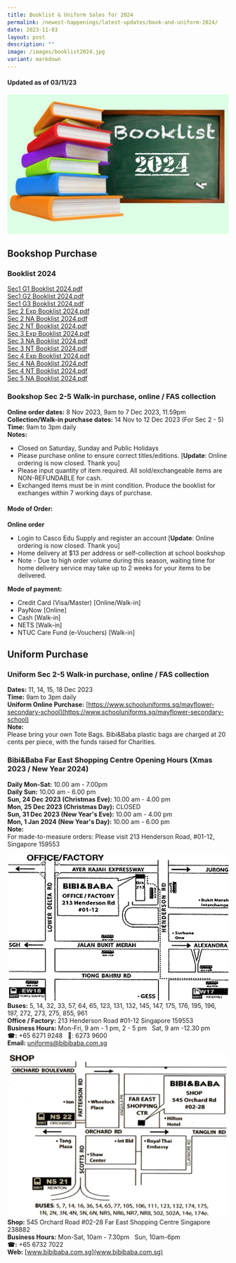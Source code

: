 ```yaml
---
title: Booklist & Uniform Sales for 2024
permalink: /newest-happenings/latest-updates/book-and-uniform-2024/
date: 2023-11-03
layout: post
description: ""
image: /images/booklist2024.jpg
variant: markdown
---
```

#### **Updated as of 03/11/23**

![](/images/booklist2024.jpg)

## Bookshop Purchase

### Booklist 2024

[Sec1 G1 Booklist 2024.pdf](/files/2024%20Booklist/S1G1.pdf)  
[Sec1 G2 Booklist 2024.pdf](/files/2024%20Booklist/S1G2.pdf)  
[Sec1 G3 Booklist 2024.pdf](/files/2024%20Booklist/S1G3.pdf)   
[Sec 2 Exp Booklist 2024.pdf](/files/2024%20Booklist/s2%20exp%20booklist%202023.pdf)  
[Sec 2 NA Booklist 2024.pdf](/files/2024%20Booklist/s2%20na%20booklist%202023.pdf)  
[Sec 2 NT Booklist 2024.pdf](/files/2024%20Booklist/s2%20nt%20booklist%202023.pdf)  
[Sec 3 Exp Booklist 2024.pdf](/files/2024%20Booklist/s3%20exp%20booklist%202023.pdf)  
[Sec 3 NA Booklist 2024.pdf](/files/2024%20Booklist/s3%20na%20booklist%202023.pdf)  
[Sec 3 NT Booklist 2024.pdf](/files/2024%20Booklist/s3%20nt%20booklist%202023.pdf)  
[Sec 4 Exp Booklist 2024.pdf](/files/2024%20Booklist/s4%20exp%20booklist%202023.pdf)  
[Sec 4 NA Booklist 2024.pdf](/files/2024%20Booklist/s4%20na%20booklist%202023.pdf)  
[Sec 4 NT Booklist 2024.pdf](/files/2024%20Booklist/s4%20nt%20booklist%202023.pdf)  
[Sec 5 NA Booklist 2024.pdf](/files/2024%20Booklist/s5%20na%20booklist%202023.pdf)

### Bookshop Sec 2-5 Walk-in purchase, online / FAS collection

**Online order dates:** 8 Nov 2023, 9am to 7 Dec 2023, 11.59pm  
**Collection/Walk-in purchase dates:** 14 Nov to 12 Dec 2023 (For Sec 2 - 5)  
**Time:** 9am to 3pm daily  
**Notes:**  
* Closed on Saturday, Sunday and Public Holidays  
* Please purchase online to ensure correct titles/editions. [**Update**: Online ordering is now closed. Thank you]
* Please input quantity of item required. All sold/exchangeable items are NON-REFUNDABLE for cash.
* Exchanged items must be in mint condition. Produce the booklist for exchanges within 7 working days of purchase.  

#### Mode of Order:
**Online order**
* Login to Casco Edu Supply and register an account [**Update**: Online ordering is now closed. Thank you]
* Home delivery at $13 per address or self-collection at school bookshop
* Note - Due to high order volume during this season, waiting time for home delivery service may take up to 2 weeks for your items to be delivered.  


**Mode of payment:** 
* Credit Card (Visa/Master) [Online/Walk-in]
* PayNow [Online]
* Cash [Walk-in]
* NETS [Walk-in]
* NTUC Care Fund (e-Vouchers) [Walk-in]


## Uniform Purchase

### Uniform Sec 2-5 Walk-in purchase, online / FAS collection

**Dates:** 11, 14, 15, 18 Dec 2023  
**Time:** 9am to 3pm daily  
**Uniform Online Purchase:** [https://www.schooluniforms.sg/mayflower-secondary-school](https://www.schooluniforms.sg/mayflower-secondary-school)  
**Note:**  
Please bring your own Tote Bags. Bibi&Baba plastic bags are charged at 20 cents per piece, with the funds raised for Charities.

### Bibi&Baba Far East Shopping Centre Opening Hours (Xmas 2023 / New Year 2024)

**Daily Mon-Sat:** 10.00 am - 7.00pm  
**Daily Sun:** 10.00 am - 6.00 pm  
**Sun, 24 Dec 2023 (Christmas Eve):** 10.00 am - 4.00 pm  
**Mon, 25 Dec 2023 (Christmas Day):** CLOSED  
**Sun, 31 Dec 2023 (New Year's Eve):** 10.00 am - 4.00 pm  
**Mon, 1 Jan 2024 (New Year's Day):** 10.00 am - 6.00 pm  
**Note:**  
For made-to-measure orders: Please visit 213 Henderson Road, #01-12, Singapore 159553

![](/images/office.png)
**Buses:** 5, 14, 32, 33, 57, 64, 65, 123, 131, 132, 145, 147, 175, 176, 195, 196, 197, 272, 273, 275, 855, 961  
**Office / Factory:** 213 Henderson Road #01-12 Singapore 159553  
**Business Hours:** Mon-Fri, 9 am - 1 pm, 2 - 5 pm   Sat, 9 am -12.30 pm  
**☎:** +65 6271 9248   📠: 6273 9600  
**Email:** [uniforms@bibibaba.com.sg](mailto:uniforms@bibibaba.com.sg)

![](/images/office1.png)
**Shop:** 545 Orchard Road #02-28 Far East Shopping Centre Singapore 238882  
**Business Hours:** Mon-Sat, 10am - 7.30pm   Sun, 10am-6pm  
**☎:** +65 6732 7022  
**Web:** [www.bibibaba.com.sg](www.bibibaba.com.sg)